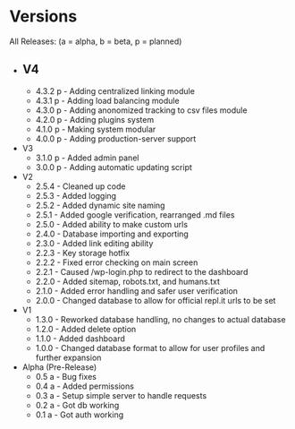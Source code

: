 # Versions
All Releases:
(a = alpha, b = beta, p = planned)

- V4
	-
	- 4.3.2 p - Adding centralized linking module
	- 4.3.1 p - Adding load balancing module
	- 4.3.0 p - Adding anonomized tracking to csv files module
	- 4.2.0 p - Adding plugins system
	- 4.1.0 p - Making system modular
	- 4.0.0 p - Adding production-server support
- V3
	- 3.1.0 p - Added admin panel
	- 3.0.0 p - Adding automatic updating script
- V2
	- 2.5.4 - Cleaned up code
	- 2.5.3 - Added logging
	- 2.5.2 - Added dynamic site naming
	- 2.5.1 - Added google verification, rearranged .md files
	- 2.5.0 - Added ability to make custom urls
	- 2.4.0 - Database importing and exporting
	- 2.3.0 - Added link editing ability
	- 2.2.3 - Key storage hotfix
	- 2.2.2 - Fixed error checking on main screen
	- 2.2.1 - Caused /wp-login.php to redirect to the dashboard
	- 2.2.0 - Added sitemap, robots.txt, and humans.txt
	- 2.1.0 - Added error handling and safer user verification
	- 2.0.0 - Changed database to allow for official repl.it urls to be set
- V1	
	- 1.3.0 - Reworked database handling, no changes to actual database
	- 1.2.0 - Added delete option
	- 1.1.0 - Added dashboard
	- 1.0.0 - Changed database format to allow for user profiles and further expansion
- Alpha (Pre-Release)	
	- 0.5 a - Bug fixes
	- 0.4 a - Added permissions
	- 0.3 a - Setup simple server to handle requests
	- 0.2 a - Got db working
	- 0.1 a - Got auth working